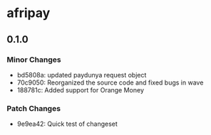 # afripay

## 0.1.0
### Minor Changes

- bd5808a: updated paydunya request object
- 70c9050: Reorganized the source code and fixed bugs in wave
- 188781c: Added support for Orange Money

### Patch Changes

- 9e9ea42: Quick test of changeset
